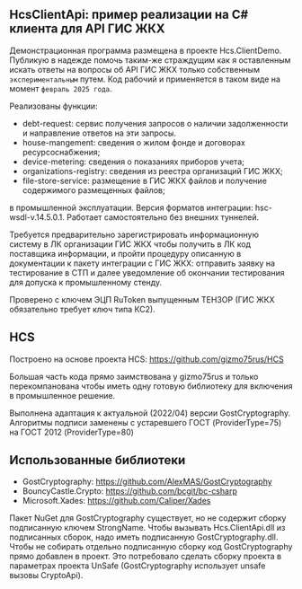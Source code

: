 ﻿
## HcsClientApi: пример реализации на С# клиента для API ГИС ЖКХ

Демонстрационная программа размещена в проекте Hcs.ClientDemo.
Публикую в надежде помочь таким-же страждущим как я оставленным
искать ответы на вопросы об API ГИС ЖКХ только собственным 
`экспериментальным` путем. Код рабочий и применяется в таком 
виде на момент `февраль 2025 года`. 

Реализованы функции: 
* debt-request: сервис получения запросов о наличии задолженности
  и направление ответов на эти запросы. 
* house-mangement: сведения о жилом фонде и договорах ресурсоснабжения;
* device-metering: сведения о показаниях приборов учета;
* organizations-registry: сведения из реестра организаций ГИС ЖКХ;
* file-store-service: размещение в ГИС ЖКХ файлов и получение содержимого
  размещенных файлов;

в промышленной эксплуатации. Версия форматов интеграции: hsc-wsdl-v.14.5.0.1. 
Работает самостоятельно без внешних туннелей. 

Требуется предварительно зарегистрировать информационную систему в ЛК организации 
ГИС ЖКХ чтобы получить в ЛК код поставщика информации, и пройти процедуру описанную
в документации к пакету интеграции с ГИС ЖКХ: отправить заявку на тестирование в СТП 
и далее уведомление об окончании тестирования для допуска к промышленному стенду.

Проверено с ключем ЭЦП RuToken выпущенным ТЕНЗОР (ГИС ЖКХ обязательно требует 
ключ типа КС2).

## HCS
Построено на основе проекта HCS: https://github.com/gizmo75rus/HCS 

Большая часть кода прямо заимствована у gizmo75rus и только перекомпанована
чтобы иметь одну готовую библиотеку для включения в промышленное 
решение.

Выполнена адаптация к актуальной (2022/04) версии GostCryptography.
Алгоритмы подписи заменены с устаревшего ГОСТ (ProviderType=75) на 
ГОСТ 2012 (ProviderType=80)

## Использованные библиотеки
* GostCryptography: https://github.com/AlexMAS/GostCryptography
* BouncyCastle.Crypto: https://github.com/bcgit/bc-csharp
* Microsoft.Xades: https://github.com/Caliper/Xades

Пакет NuGet для GostCryptography существует, но не содержит сборку 
подписанную ключем StrongName. Чтобы вызывать Hcs.ClientApi.dll из
подписанных сборок, надо иметь подписанную GostCryptography.dll. 
Чтобы не собирать отдельно подписанную сборку код GostCryptography 
прямо добавлен в проект. Это потребовало сделать сборку проекта в 
параметрах проекта UnSafe (GostCryptography использует unsafe
вызовы CryptoApi). 
